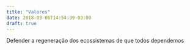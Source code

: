 ```yaml
---
title: "Valores"
date: 2018-03-06T14:54:39-03:00
draft: true
---
```


Defender a regeneração dos ecossistemas de que todos dependemos
